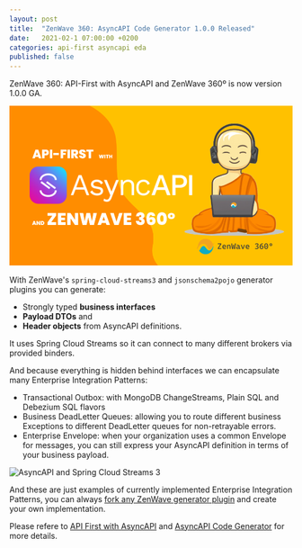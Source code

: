 ```yaml
---
layout: post
title:  "ZenWave 360: AsyncAPI Code Generator 1.0.0 Released"
date:   2021-02-1 07:00:00 +0200
categories: api-first asyncapi eda
published: false
---
```


ZenWave 360: API-First with AsyncAPI and ZenWave 360º is now version 1.0.0 GA.

![ZenWave360 - API-First with AsyncAPI](/resources/ZenWave360-API-First_with_AsyncAPI.png)

With ZenWave's `spring-cloud-streams3` and `jsonschema2pojo` generator plugins you can generate:
- Strongly typed **business interfaces**
- **Payload DTOs** and 
- **Header objects** from AsyncAPI definitions.

It uses Spring Cloud Streams so it can connect to many different brokers via provided binders.

And because everything is hidden behind interfaces we can encapsulate many Enterprise Integration Patterns:

- Transactional Outbox: with MongoDB ChangeStreams, Plain SQL and Debezium SQL flavors
- Business DeadLetter Queues: allowing you to route different business Exceptions to different DeadLetter queues for non-retrayable errors.
- Enterprise Envelope: when your organization uses a common Envelope for messages, you can still express your AsyncAPI definition in terms of your business payload.

![AsyncAPI and Spring Cloud Streams 3](https://zenwave360.github.io/zenwave-code-generator/docs/ZenWave360-AsyncAPI-SpringCloudStreams.excalidraw.svg)

And these are just examples of currently implemented Enterprise Integration Patterns, you can always [fork any ZenWave generator plugin](https://github.com/zenwave360/zenwave-code-generator#forking-an-standard-or-custom-plugin) and create your own implementation.

Please refere to [API First with AsyncAPI](/Event-Driven-Architectures/API-First-with-AsyncAPI) and [AsyncAPI Code Generator](/Event-Driven-Architectures/AsyncAPI-Code-Generator) for more details.
